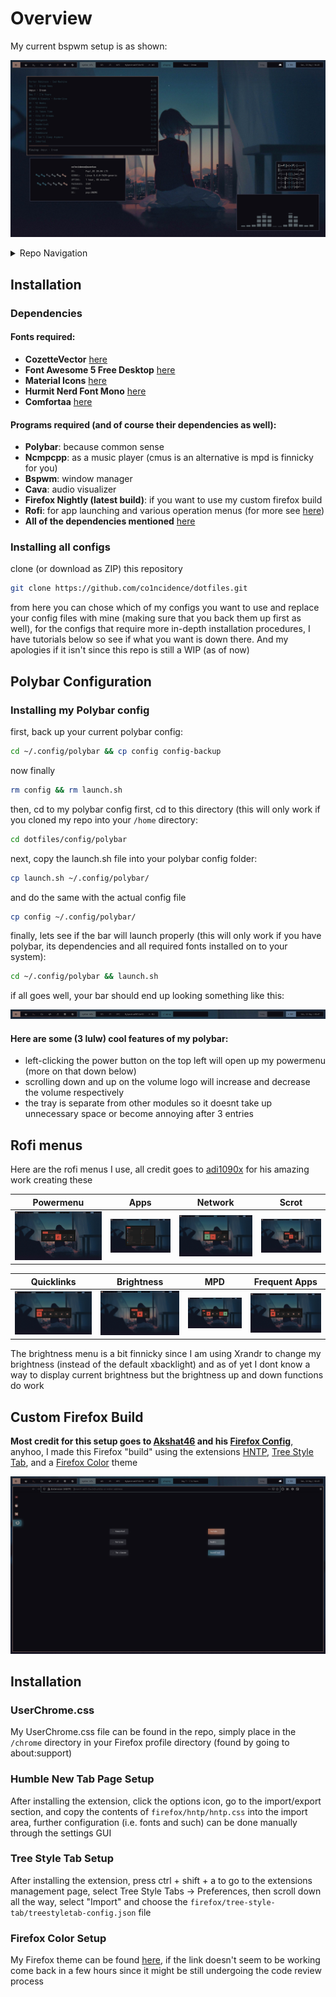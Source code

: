 # Overview

My current bspwm setup is as shown:

![.](scrots/desktop-1-scrot.png)

<details>
<summary>Repo Navigation</summary>

- [Installation](https://github.com/co1ncidence/dotfiles#installation)
- [Polybar Configuration](https://github.com/co1ncidence/dotfiles#polybar-configuration)
- [Rofi Menus](https://github.com/co1ncidence/dotfiles#rofi-menus)
- [Custom Firefox Build](https://github.com/co1ncidence/dotfiles#custom-firefox-build)

</details>

## Installation

### Dependencies

#### Fonts required:

+ **CozetteVector** [here](https://awesomeopensource.com/project/slavfox/Cozette)
+ **Font Awesome 5 Free Desktop** [here](https://fontawesome.com/download)
+ **Material Icons** [here](https://github.com/google/material-design-icons/tree/master/iconfont)
+ **Hurmit Nerd Font Mono** [here](https://github.com/ryanoasis/nerd-fonts/tree/master/patched-fonts/Hermit)
+ **Comfortaa** [here](https://www.deviantart.com/aajohan/art/Comfortaa-font-105395949)

#### Programs required (and of course their dependencies as well):

+ **Polybar**: because common sense
+ **Ncmpcpp**: as a music player (cmus is an alternative is mpd is finnicky for you)
+ **Bspwm**: window manager
+ **Cava**: audio visualizer 
+ **Firefox Nightly (latest build)**: if you want to use my custom firefox build
+ **Rofi**: for app launching and various operation menus (for more see [here](https://github.com/co1ncidence/dotfiles#rofi-menus))
+ **All of the dependencies mentioned** [here](https://github.com/adi1090x/rofi#dependencies)


### Installing all configs

clone (or download as ZIP) this repository

```bash
git clone https://github.com/co1ncidence/dotfiles.git
```

from here you can chose which of my configs you want to use and replace your config files with mine (making sure that you back them up first as well), for the configs that require more in-depth installation procedures, I have tutorials below so see if what you want is down there. And my apologies if it isn't since this repo is still a WIP (as of now)

## Polybar Configuration

### Installing my Polybar config

first, back up your current polybar config:
```bash
cd ~/.config/polybar && cp config config-backup
```
now finally
```bash
rm config && rm launch.sh
```
then, cd to my polybar config
first, cd to this directory (this will only work if you cloned my repo into your `/home` directory:
```bash
cd dotfiles/config/polybar
```
next, copy the launch.sh file into your polybar config folder:
```bash
cp launch.sh ~/.config/polybar/
```
and do the same with the actual config file
```bash
cp config ~/.config/polybar/
```
finally, lets see if the bar will launch properly (this will only work if you have polybar, its dependencies and all required fonts installed on to your system):
```bash
cd ~/.config/polybar && launch.sh
```
if all goes well, your bar should end up looking something like this:

![.](scrots/scrot-polybar.png)

#### Here are some (3 lulw) cool features of my polybar:

+ left-clicking the power button on the top left will open up my powermenu (more on that down below)
+ scrolling down and up on the volume logo will increase and decrease the volume respectively
+ the tray is separate from other modules so it doesnt take up unnecessary space or become annoying after 3 entries

## Rofi menus

Here are the rofi menus I use, all credit goes to [adi1090x](https://github.com/adi1090x/rofi) for his amazing work creating these

|Powermenu|Apps|Network|Scrot|
|--|--|--|--|
|![.](scrots/scrot-powermenu.png)|![.](scrots/scrot-apps.png)|![.](scrots/scrot-network.png)|![.](scrots/scrot-scrot.png)|

|Quicklinks|Brightness|MPD|Frequent Apps|
|--|--|--|--|
|![img](scrots/scrot-quicklinks.png)|![img](scrots/scrot-brightness.png)|![img](scrots/scrot-mpd.png)|![img](scrots/scrot-frequentapps.png)|

The brightness menu is a bit finnicky since I am using Xrandr to change my brightness (instead of the default xbacklight) and as of yet I dont know a way to display current brightness but the brightness up and down functions do work

## Custom Firefox Build

**Most credit for this setup goes to [Akshat46](https://github.com/akshat46) and his [Firefox Config](https://github.com/akshat46/FlyingFox)**, anyhoo, I made this Firefox "build" using the extensions [HNTP](https://addons.mozilla.org/en-US/firefox/addon/humble-new-tab/), [Tree Style Tab](https://addons.mozilla.org/en-US/firefox/addon/tree-style-tab/), and a [Firefox Color](https://addons.mozilla.org/en-US/firefox/addon/firefox-color/) theme

![,](scrots/firefox-scrot.png)

## Installation

### UserChrome.css

My UserChrome.css file can be found in the repo, simply place in the `/chrome` directory in your Firefox profile directory (found by going to about:support)

### Humble New Tab Page Setup

After installing the extension, click the options icon, go to the import/export section, and copy the contents of `firefox/hntp/hntp.css` into the import area, further configuration (i.e. fonts and such) can be done manually through the settings GUI

### Tree Style Tab Setup

After installing the extension, press ctrl + shift + a to go to the extensions management page, select Tree Style Tabs -> Preferences, then scroll down all the way, select "Import" and choose the `firefox/tree-style-tab/treestyletab-config.json` file

### Firefox Color Setup 

My Firefox theme can be found [here](https://addons.mozilla.org/en-US/firefox/addon/find-my-way/), if the link doesn't seem to be working come back in a few hours since it might be still undergoing the code review process



